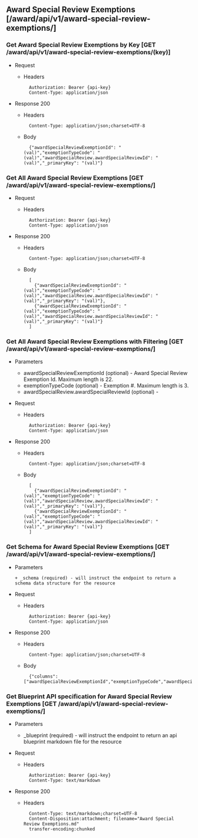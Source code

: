 ## Award Special Review Exemptions [/award/api/v1/award-special-review-exemptions/]

### Get Award Special Review Exemptions by Key [GET /award/api/v1/award-special-review-exemptions/(key)]
	 
+ Request

    + Headers

            Authorization: Bearer {api-key}
            Content-Type: application/json

+ Response 200
    + Headers

            Content-Type: application/json;charset=UTF-8

    + Body
    
            {"awardSpecialReviewExemptionId": "(val)","exemptionTypeCode": "(val)","awardSpecialReview.awardSpecialReviewId": "(val)","_primaryKey": "(val)"}

### Get All Award Special Review Exemptions [GET /award/api/v1/award-special-review-exemptions/]
	 
+ Request

    + Headers

            Authorization: Bearer {api-key}
            Content-Type: application/json

+ Response 200
    + Headers

            Content-Type: application/json;charset=UTF-8

    + Body
    
            [
              {"awardSpecialReviewExemptionId": "(val)","exemptionTypeCode": "(val)","awardSpecialReview.awardSpecialReviewId": "(val)","_primaryKey": "(val)"},
              {"awardSpecialReviewExemptionId": "(val)","exemptionTypeCode": "(val)","awardSpecialReview.awardSpecialReviewId": "(val)","_primaryKey": "(val)"}
            ]

### Get All Award Special Review Exemptions with Filtering [GET /award/api/v1/award-special-review-exemptions/]
    
+ Parameters

    + awardSpecialReviewExemptionId (optional) - Award Special Review Exemption Id. Maximum length is 22.
    + exemptionTypeCode (optional) - Exemption #. Maximum length is 3.
    + awardSpecialReview.awardSpecialReviewId (optional) - 

            
+ Request

    + Headers

            Authorization: Bearer {api-key}
            Content-Type: application/json 

+ Response 200
    + Headers

            Content-Type: application/json;charset=UTF-8

    + Body
    
            [
              {"awardSpecialReviewExemptionId": "(val)","exemptionTypeCode": "(val)","awardSpecialReview.awardSpecialReviewId": "(val)","_primaryKey": "(val)"},
              {"awardSpecialReviewExemptionId": "(val)","exemptionTypeCode": "(val)","awardSpecialReview.awardSpecialReviewId": "(val)","_primaryKey": "(val)"}
            ]
			
### Get Schema for Award Special Review Exemptions [GET /award/api/v1/award-special-review-exemptions/]
	                                          
+ Parameters

      + _schema (required) - will instruct the endpoint to return a schema data structure for the resource
      
+ Request

    + Headers

            Authorization: Bearer {api-key}
            Content-Type: application/json

+ Response 200
    + Headers

            Content-Type: application/json;charset=UTF-8

    + Body
    
            {"columns":["awardSpecialReviewExemptionId","exemptionTypeCode","awardSpecialReview.awardSpecialReviewId"],"primaryKey":"awardSpecialReviewExemptionId"}
		
### Get Blueprint API specification for Award Special Review Exemptions [GET /award/api/v1/award-special-review-exemptions/]
	 
+ Parameters

     + _blueprint (required) - will instruct the endpoint to return an api blueprint markdown file for the resource
                 
+ Request

    + Headers

            Authorization: Bearer {api-key}
            Content-Type: text/markdown

+ Response 200
    + Headers

            Content-Type: text/markdown;charset=UTF-8
            Content-Disposition:attachment; filename="Award Special Review Exemptions.md"
            transfer-encoding:chunked
